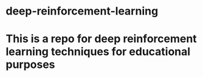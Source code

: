 # deep-reinforcement-learning

# This is a repo for deep reinforcement learning techniques for educational purposes
